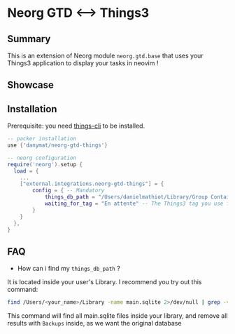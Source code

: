# Neorg GTD <--> Things3

## Summary

This is an extension of Neorg module `neorg.gtd.base` that uses your Things3 application to display your tasks in neovim !

## Showcase

## Installation

Prerequisite: you need [things-cli](https://github.com/thingsapi/things-cli#install) to be installed.

```lua
-- packer installation
use {'danymat/neorg-gtd-things'}

-- neorg configuration
require('neorg').setup {
  load = {
    ...
    ["external.integrations.neorg-gtd-things"] = {
        config = { -- Mandatory
            things_db_path = "/Users/danielmathiot/Library/Group Containers/JLMPQHK86H.com.culturedcode.ThingsMac.beta/Things Database.thingsdatabase/main.sqlite", -- To find the correct location, go to FAQ
            waiting_for_tag = "En attente" -- The Things3 tag you use for waiting fors
        }
    }
  },
}
```

## FAQ

- How can i find my `things_db_path` ?

It is located inside your user's Library. I recommend you try out this command:

```bash
find /Users/<your_name>/Library -name main.sqlite 2>/dev/null | grep -v Backups
```

This command will find all main.sqlite files inside your library, and remove all results with `Backups` inside, as we want the original database

